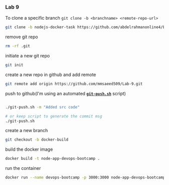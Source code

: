 ### Lab 9

To clone a specific branch `git clone -b <branchname> <remote-repo-url>`

```bash
git clone -b nodejs-docker-task https://github.com/abdelrahmanonline4/EFE-Labs-.git
```

remove git repo

```bash
rm -rf .git
```

initiate a new git repo

```bash
git init
```

create a new repo in github and add remote

```bash
git remote add origin https://github.com/mmsaeed509/Lab-9.git
```

push to github(I'm using an automated [**`git-push.sh`**](git-push.sh) script)

```bash

./git-push.sh -m "Added src code"

# or keep script to generate the commit msg
./git-push.sh
```

create a new branch

```bash
git checkout -b docker-build
```

build the docker image

```bash
docker build -t node-app-devops-bootcamp .
```

run the container

```bash
docker run --name devops-bootcamp -p 3000:3000 node-app-devops-bootcamp:latest
```